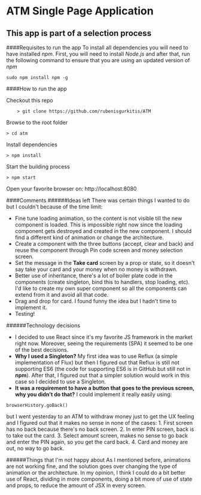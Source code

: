 ATM Single Page Application
====

This app is part of a selection process
---

####Requisites to run the app
To install all dependencies you will need to have installed *npm*. First, you will need to install *Node.js* and after that, run the following command to ensure that you are using an updated version of *npm*
```
sudo npm install npm -g
```

####How to run the app

Checkout this repo
```
	> git clone https://github.com/rubenisgurkitis/ATM
```
Browse to the root folder
```
> cd atm
```
Install dependencies
```
> npm install
```
Start the building process
```
> npm start
```
Open your favorite browser on: http://localhost:8080

####Comments
######Ideas left
There was certain things I wanted to do but I couldn't because of the time limit:
* Fine tune loading animation, so the content is not visible till the new component is loaded. This is impossible right now since the loading component gets destroyed and created in the new component. I should find a different kind of animation or change the architecture.
* Create a component with the three buttons (accept, clear and back) and reuse the component through Pin code screen and money selection screen.
* Set the message in the **Take card** screen by a prop or state, so it doesn't say take your card and your money when no money is withdrawn.
* Better use of inheritance, there's a lot of boiler plate code in the components (create singleton, bind this to handlers, stop loading, etc). I'd like to create my own super component so all the components can extend from it and avoid all that code.
* Drag and drop for card. I found funny the idea but I hadn't time to implement it.
* Testing!

######Technology decisions
* I decided to use React since it's my favorite JS framework in the market right now. Moreover, seeing the requirements (SPA) it seemed to be one of the best decisions.
* **Why I used a Singleton?** My first idea was to use Reflux (a simple implementation of Flux) but then I figured out that Reflux is still not supporting ES6 (the code for supporting ES6 is in GitHub but still not in **npm**). After that, I figured out that a simpler solution would work in this case so I decided to use a Singleton.
* **It was a requirement to have a button that goes to the previous screen, why you didn't do that?** I could implement it really easily using:
```
browserHistory.goBack()
```
but I went yesterday to an ATM to withdraw money just to get the UX feeling and I figured out that it makes no sense in none of the cases:
	1. First screen has no back because there's no back screen.
	2. In enter PIN screen, back is to take out the card.
	3. Select amount screen, makes no sense to go back and enter the PIN again, so you get the card back.
	4. Card and money are out, no way to go back.

######Things that I'm not happy about
As I mentioned before, animations are not working fine, and the solution goes over changing the type of animation or the architecture. In my opinion, I think I could do a bit better use of React, dividing in more components, doing a bit more of use of state and props, to reduce the amount of JSX in every screen.
